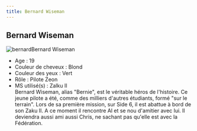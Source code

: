 ```yaml
---
title: Bernard Wiseman
---
```


Bernard Wiseman
---------------


![bernard](/images/stories/saga/gundam0080/persos/zeon/bernard.jpg)Bernard Wiseman    
- Age : 19  
- Couleur de cheveux : Blond  
- Couleur des yeux : Vert  
- Rôle : Pilote Zeon  
- MS utilisé(s) : Zalku II  
Bernard Wiseman, alias "Bernie", est le véritable héros de l'histoire. Ce jeune pilote a été, comme des milliers d'autres étudiants, formé "sur le terrain". Lors de sa première mission, sur Side 6, il est abattue à bord de son Zaku II. A ce moment il rencontre Al et se nou d'amitier avec lui. Il deviendra aussi ami aussi Chris, ne sachant pas qu'elle est avec la Fédération.

